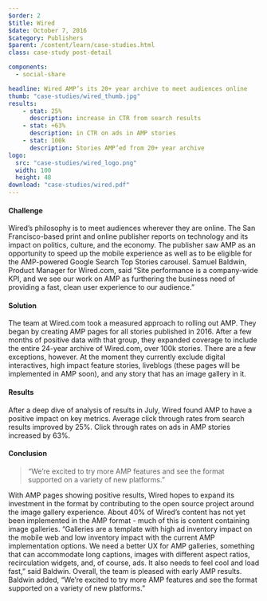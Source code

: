 ```yaml
---
$order: 2
$title: Wired
$date: October 7, 2016
$category: Publishers
$parent: /content/learn/case-studies.html
class: case-study post-detail

components:
  - social-share

headline: Wired AMP’s its 20+ year archive to meet audiences online
thumb: "case-studies/wired_thumb.jpg"
results:
    - stat: 25%
      description: increase in CTR from search results
    - stat: +63%
      description: in CTR on ads in AMP stories
    - stat: 100k
      description: Stories AMP’ed from 20+ year archive
logo:
  src: "case-studies/wired_logo.png"
  width: 100
  height: 48
download: "case-studies/wired.pdf"
---
```


#### Challenge

<div class="img-right wired">
    <amp-img width="1318" height="1888" layout="responsive" src="/static/img/case-studies/wired_phone1.png"></amp-img>
</div>

Wired’s philosophy is to meet audiences wherever they are online. The San Francisco-based print and online publisher reports on technology and its impact on politics, culture, and the economy. The publisher saw AMP as an opportunity to speed up the mobile experience as well as to be eligible for the AMP-powered Google Search Top Stories carousel. Samuel Baldwin, Product Manager for Wired.com, said “Site performance is a company-wide KPI, and we see our work on AMP as furthering the business need of providing a fast, clean user experience to our audience.”

#### Solution

The team at Wired.com took a measured approach to rolling out AMP. They began by creating AMP pages for all stories published in 2016. After a few months of positive data with that group, they expanded coverage to include the entire 24-year archive of Wired.com, over 100k stories. There are a few exceptions, however. At the moment they currently exclude digital interactives, high impact feature stories, liveblogs (these pages will be implemented in AMP soon), and any story that has an image gallery in it.

#### Results

After a deep dive of analysis of results in July, Wired found AMP to have a positive impact on key metrics. Average click through rates from search results improved by 25%. Click through rates on ads in AMP stories increased by 63%.

#### Conclusion

<div class="img-left wired">
    <amp-img width="1742" height="1622" layout="responsive" src="/static/img/case-studies/wired_phone2.png"></amp-img>
</div>

> “We’re excited to try more AMP features and see the format supported on a variety of new platforms.”

With AMP pages showing positive results, Wired hopes to expand its investment in the format by contributing to the open source project around the image gallery experience. About 40% of Wired’s content has not yet been implemented in the AMP format - much of this is content containing image galleries. “Galleries are a template with high ad inventory impact on the mobile web and low inventory impact with the current AMP implementation options. We need a better UX for AMP galleries, something that can accommodate long captions, images with different aspect ratios, recirculation widgets, and, of course, ads. It also needs to feel cool and load fast,” said Baldwin. Overall, the team is pleased with early AMP results. Baldwin added, “We’re excited to try more AMP features and see the format supported on a variety of new platforms.”
